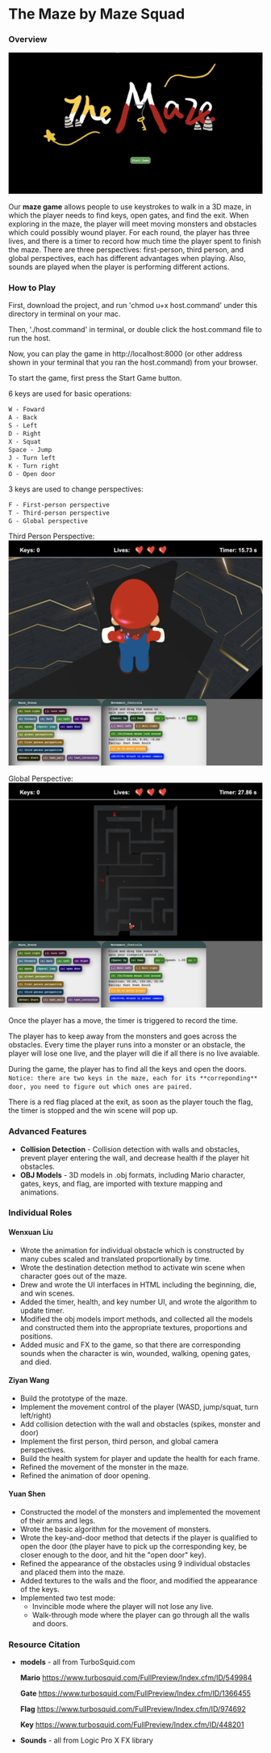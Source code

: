 # The Maze by Maze Squad

### Overview

![begin3](docs/begin3.jpg)

Our **maze game** allows people to use keystrokes to walk in a 3D maze, in which the player needs to find keys, open gates, and find the exit. When exploring in the maze, the player will meet moving monsters and obstacles which could possibly wound player. For each round, the player has three lives, and there is a timer to record how much time the player spent to finish the maze. There are three perspectives: first-person, third person, and global perspectives, each has different advantages when playing. Also, sounds are played when the player is performing different actions. 

### How to Play

First, download the project, and run 'chmod u+x host.command' under this directory in terminal on your mac.

Then, './host.command' in terminal, or double click the host.command file to run the host.

Now, you can play the game in http://localhost:8000 (or other address shown in your terminal that you ran the host.command) from your browser.

To start the game, first press the Start Game button. 

6 keys are used for basic operations:
  ```
  W - Foward 
  A - Back 
  S - Left
  D - Right
  X - Squat
  Space - Jump
  J - Turn left
  K - Turn right
  O - Open door
  ```
  
3 keys are used to change perspectives:
  ```
  F - First-person perspective
  T - Third-person perspective
  G - Global perspective
  ```
Third Person Perspective:
![third](docs/thirdperson.png)

Global Perspective:
![global](docs/global.png)

Once the player has a move, the timer is triggered to record the time. 

The player has to keep away from the monsters and goes across the obstacles. Every time the player runs into a monster or an obstacle, the player will lose one live, and the player will die if all there is no live avaiable. 

During the game, the player has to find all the keys and open the doors. 
`Notice: there are two keys in the maze, each for its **correponding** door, you need to figure out which ones are paired.` 

There is a red flag placed at the exit, as soon as the player touch the flag, the timer is stopped and the win scene will pop up.

### Advanced Features

- **Collision Detection** - Collision detection with walls and obstacles, prevent player entering the wall, and decrease health if the player hit obstacles.
- **OBJ Models** - 3D models in .obj formats, including Mario character, gates, keys, and flag, are imported with texture mapping and animations. 

### Individual Roles

#### Wenxuan Liu

- Wrote the animation for individual obstacle which is constructed by many cubes scaled and translated proportionally by time.
- Wrote the destination detection method to activate win scene when character goes out of the maze.
- Drew and wrote the UI interfaces in HTML including the beginning, die, and win scenes.
- Added the timer, health, and key number UI, and wrote the algorithm to update timer.
- Modified the obj models import methods, and collected all the models and constructed them into the appropriate textures, proportions and positions.
- Added music and FX to the game, so that there are corresponding sounds when the character is win, wounded, walking, opening gates, and died.

#### Ziyan Wang

- Build the prototype of the maze.
- Implement the movement control of the player (WASD, jump/squat, turn left/right)
- Add collision detection with the wall and obstacles (spikes, monster and door)
- Implement the first person, third person, and global camera perspectives.
- Build the health system for player and update the health for each frame.
- Refined the movement of the monster in the maze.
- Refined the animation of door opening.

#### Yuan Shen

- Constructed the model of the monsters and implemented the movement of their arms and legs.
- Wrote the basic algorithm for the movement of monsters. 
- Wrote the key-and-door method that detects if the player is qualified to open the door (the player have to pick up the corresponding key, be closer enough to the door, and hit the "open door" key).
- Refined the appearance of the obstacles using 9 individual obstacles and placed them into the maze.
- Added textures to the walls and the floor, and modified the appearance of the keys. 
- Implemented two test mode: 
  * Invincible mode where the player will not lose any live.
  * Walk-through mode where the player can go through all the walls and doors.

### Resource Citation

- **models** - all from TurboSquid.com

  **Mario** https://www.turbosquid.com/FullPreview/Index.cfm/ID/549984

  **Gate** https://www.turbosquid.com/FullPreview/Index.cfm/ID/1366455

  **Flag** https://www.turbosquid.com/FullPreview/Index.cfm/ID/974692

  **Key** https://www.turbosquid.com/FullPreview/Index.cfm/ID/448201

- **Sounds** - all from Logic Pro X FX library

